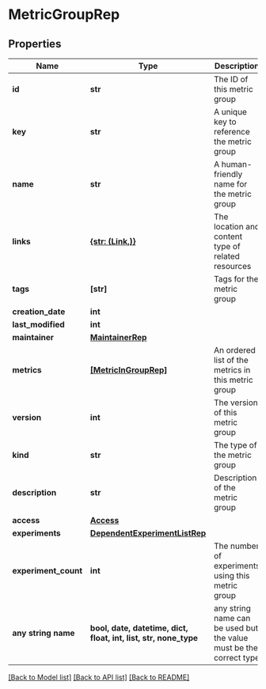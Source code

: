 # MetricGroupRep


## Properties
Name | Type | Description | Notes
------------ | ------------- | ------------- | -------------
**id** | **str** | The ID of this metric group | 
**key** | **str** | A unique key to reference the metric group | 
**name** | **str** | A human-friendly name for the metric group | 
**links** | [**{str: (Link,)}**](Link.md) | The location and content type of related resources | 
**tags** | **[str]** | Tags for the metric group | 
**creation_date** | **int** |  | 
**last_modified** | **int** |  | 
**maintainer** | [**MaintainerRep**](MaintainerRep.md) |  | 
**metrics** | [**[MetricInGroupRep]**](MetricInGroupRep.md) | An ordered list of the metrics in this metric group | 
**version** | **int** | The version of this metric group | 
**kind** | **str** | The type of the metric group | defaults to "funnel"
**description** | **str** | Description of the metric group | [optional] 
**access** | [**Access**](Access.md) |  | [optional] 
**experiments** | [**DependentExperimentListRep**](DependentExperimentListRep.md) |  | [optional] 
**experiment_count** | **int** | The number of experiments using this metric group | [optional] 
**any string name** | **bool, date, datetime, dict, float, int, list, str, none_type** | any string name can be used but the value must be the correct type | [optional]

[[Back to Model list]](../README.md#documentation-for-models) [[Back to API list]](../README.md#documentation-for-api-endpoints) [[Back to README]](../README.md)


